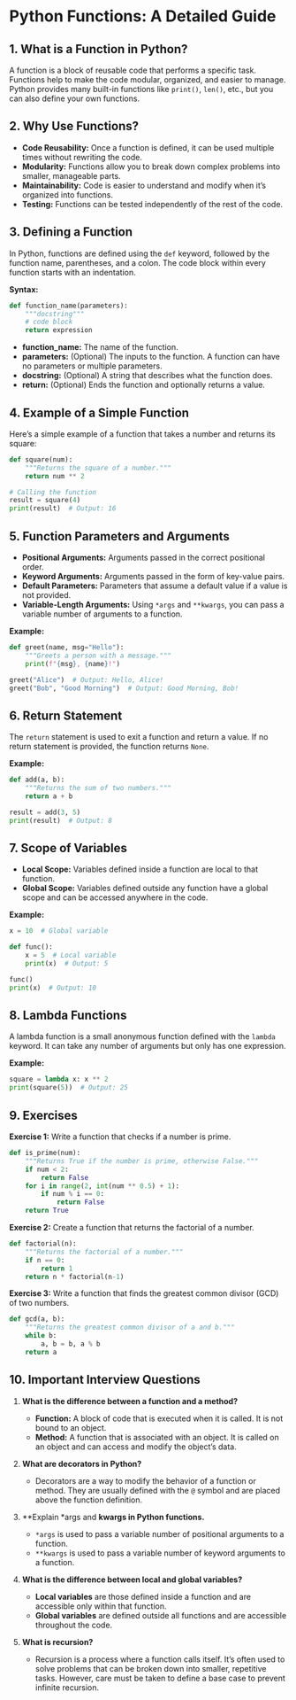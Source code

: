 
# Python Functions: A Detailed Guide

## 1. What is a Function in Python?
A function is a block of reusable code that performs a specific task. Functions help to make the code modular, organized, and easier to manage. Python provides many built-in functions like `print()`, `len()`, etc., but you can also define your own functions.

## 2. Why Use Functions?
- **Code Reusability:** Once a function is defined, it can be used multiple times without rewriting the code.
- **Modularity:** Functions allow you to break down complex problems into smaller, manageable parts.
- **Maintainability:** Code is easier to understand and modify when it’s organized into functions.
- **Testing:** Functions can be tested independently of the rest of the code.

## 3. Defining a Function
In Python, functions are defined using the `def` keyword, followed by the function name, parentheses, and a colon. The code block within every function starts with an indentation.

**Syntax:**
```python
def function_name(parameters):
    """docstring""" 
    # code block 
    return expression
```

- **function_name:** The name of the function.
- **parameters:** (Optional) The inputs to the function. A function can have no parameters or multiple parameters.
- **docstring:** (Optional) A string that describes what the function does.
- **return:** (Optional) Ends the function and optionally returns a value.

## 4. Example of a Simple Function
Here’s a simple example of a function that takes a number and returns its square:

```python
def square(num):
    """Returns the square of a number.""" 
    return num ** 2

# Calling the function
result = square(4)
print(result)  # Output: 16
```

## 5. Function Parameters and Arguments
- **Positional Arguments:** Arguments passed in the correct positional order.
- **Keyword Arguments:** Arguments passed in the form of key-value pairs.
- **Default Parameters:** Parameters that assume a default value if a value is not provided.
- **Variable-Length Arguments:** Using `*args` and `**kwargs`, you can pass a variable number of arguments to a function.

**Example:**
```python
def greet(name, msg="Hello"):
    """Greets a person with a message.""" 
    print(f"{msg}, {name}!")

greet("Alice")  # Output: Hello, Alice!
greet("Bob", "Good Morning")  # Output: Good Morning, Bob!
```

## 6. Return Statement
The `return` statement is used to exit a function and return a value. If no return statement is provided, the function returns `None`.

**Example:**
```python
def add(a, b):
    """Returns the sum of two numbers.""" 
    return a + b

result = add(3, 5)
print(result)  # Output: 8
```

## 7. Scope of Variables
- **Local Scope:** Variables defined inside a function are local to that function.
- **Global Scope:** Variables defined outside any function have a global scope and can be accessed anywhere in the code.

**Example:**
```python
x = 10  # Global variable

def func():
    x = 5  # Local variable
    print(x)  # Output: 5

func()
print(x)  # Output: 10
```

## 8. Lambda Functions
A lambda function is a small anonymous function defined with the `lambda` keyword. It can take any number of arguments but only has one expression.

**Example:**
```python
square = lambda x: x ** 2
print(square(5))  # Output: 25
```

## 9. Exercises

**Exercise 1:** Write a function that checks if a number is prime.
```python
def is_prime(num):
    """Returns True if the number is prime, otherwise False.""" 
    if num < 2:
        return False
    for i in range(2, int(num ** 0.5) + 1):
        if num % i == 0:
            return False
    return True
```

**Exercise 2:** Create a function that returns the factorial of a number.
```python
def factorial(n):
    """Returns the factorial of a number.""" 
    if n == 0:
        return 1
    return n * factorial(n-1)
```

**Exercise 3:** Write a function that finds the greatest common divisor (GCD) of two numbers.
```python
def gcd(a, b):
    """Returns the greatest common divisor of a and b.""" 
    while b:
        a, b = b, a % b
    return a
```

## 10. Important Interview Questions

1. **What is the difference between a function and a method?**
   - **Function:** A block of code that is executed when it is called. It is not bound to an object.
   - **Method:** A function that is associated with an object. It is called on an object and can access and modify the object’s data.

2. **What are decorators in Python?**
   - Decorators are a way to modify the behavior of a function or method. They are usually defined with the `@` symbol and are placed above the function definition.

3. **Explain *args and **kwargs in Python functions.**
   - `*args` is used to pass a variable number of positional arguments to a function.
   - `**kwargs` is used to pass a variable number of keyword arguments to a function.

4. **What is the difference between local and global variables?**
   - **Local variables** are those defined inside a function and are accessible only within that function.
   - **Global variables** are defined outside all functions and are accessible throughout the code.

5. **What is recursion?**
   - Recursion is a process where a function calls itself. It’s often used to solve problems that can be broken down into smaller, repetitive tasks. However, care must be taken to define a base case to prevent infinite recursion.
